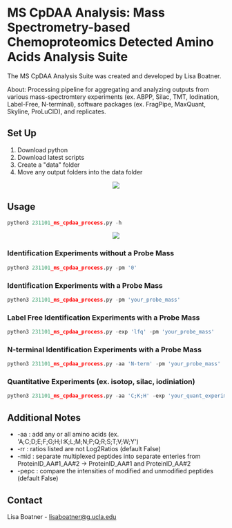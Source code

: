 # MS CpDAA Analysis: Mass Spectrometry-based Chemoproteomics Detected Amino Acids Analysis Suite

The MS CpDAA Analysis Suite was created and developed by Lisa Boatner. 

About: Processing pipeline for aggregating and analyzing outputs from various mass-spectromtery experiments (ex. ABPP, Silac, TMT, Iodination, Label-Free, N-terminal), software packages (ex. FragPipe, MaxQuant, Skyline, ProLuCID), and  replicates.

## Set Up

1. Download python
2. Download latest scripts
3. Create a "data" folder
4. Move any output folders into the data folder

<p align="center">
  <img src="https://github.com/lmboat/cpdaadb/assets/35751646/7c1c9c21-31b8-481c-a448-5651c6c9030c">
</p>


## Usage

```python
python3 231101_ms_cpdaa_process.py -h
```
<p align="center">
  <img src="https://github.com/lmboat/cpdaadb/assets/35751646/68c3c416-b213-4a51-82c7-317a0df17af6">
</p>

### Identification Experiments without a Probe Mass
```python
python3 231101_ms_cpdaa_process.py -pm '0'
```

### Identification Experiments with a Probe Mass
```python
python3 231101_ms_cpdaa_process.py -pm 'your_probe_mass'
```

### Label Free Identification Experiments with a Probe Mass
```python
python3 231101_ms_cpdaa_process.py -exp 'lfq' -pm 'your_probe_mass'
```

### N-terminal Identification Experiments with a Probe Mass
```python
python3 231101_ms_cpdaa_process.py -aa 'N-term' -pm 'your_probe_mass'
```

### Quantitative Experiments (ex. isotop, silac, iodiniation) 
```python
python3 231101_ms_cpdaa_process.py -aa 'C;K;H' -exp 'your_quant_experiment_type' -lpm 'your_light_probe_mass' -hpm 'your_heavy_probe_mass' 
```

## Additional Notes
* -aa : add any or all amino acids (ex. 'A;C;D;E;F;G;H;I:K;L;M;N;P;Q;R;S;T;V;W;Y')
* -rr : ratios listed are not Log2Ratios (default False)
* -mid : separate multiplexed peptides into separate enteries from ProteinID_AA#1_AA#2 -> ProteinID_AA#1 and ProteinID_AA#2
* -pepc : compare the intensities of modified and unmodified peptides (default False)

## Contact
Lisa Boatner - lisaboatner@g.ucla.edu
